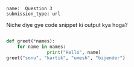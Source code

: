 ```ngMeta
name:  Question 3
submission_type: url
```

Niche diye gye code snippet ki output kya hoga?


```python

def greet(*names):
    for name in names:
               print("Hello", name)
greet("sonu", "kartik", "umesh", "bijender")

 ```


